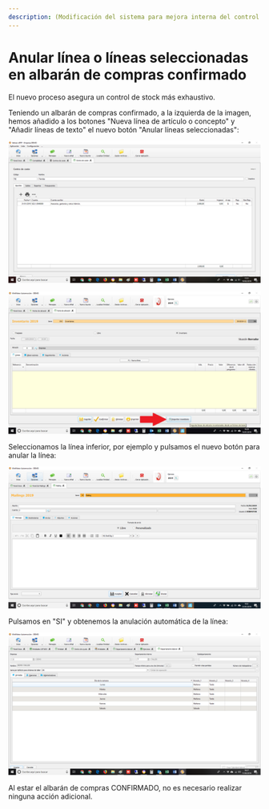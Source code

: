```yaml
---
description: (Modificación del sistema para mejora interna del control de stock)
---
```


# Anular línea o líneas seleccionadas en albarán de compras confirmado

El nuevo proceso asegura un control de stock más exhaustivo. 

Teniendo un albarán de compras confirmado, a la izquierda de la imagen, hemos añadido a los botones "Nueva línea de artículo o concepto" y "Añadir líneas de texto" el nuevo botón "Anular líneas seleccionadas":

![Anular l&#xED;neas seleccionadas](../../.gitbook/assets/image%20%28346%29.png)

![](../../.gitbook/assets/image%20%28280%29.png)

Seleccionamos la línea inferior, por ejemplo y pulsamos el nuevo botón para anular la línea:

![](../../.gitbook/assets/image%20%2889%29.png)

Pulsamos en "SI" y obtenemos la anulación automática de la línea:

![](../../.gitbook/assets/image%20%2897%29.png)

Al estar el albarán de compras CONFIRMADO, no es necesario realizar ninguna acción adicional.

